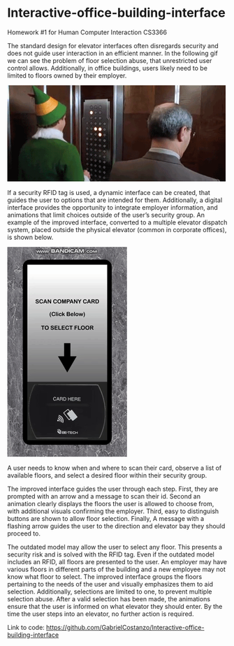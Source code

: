 # Interactive-office-building-interface
Homework #1 for Human Computer Interaction CS3366

The standard design for elevator interfaces often disregards security and does not guide user interaction in an efficient manner.
In the following gif we can see the problem of floor selection abuse, that unrestricted user control allows. Additionally, in office buildings, users likely need to be limited to floors owned by their employer.


![](bad_elevator_gif.gif)


If a security RFID tag is used, a dynamic interface can be created, that guides the user to options that are intended for them. Additionally, a digital interface provides the opportunity to integrate employer information, and animations that limit choices outside of the user’s security group. An example of the improved interface, converted to a multiple elevator dispatch system, placed outside the physical elevator (common in corporate offices), is shown below.  


![](elevator_gif_Costanzo.gif)


A user needs to know when and where to scan their card, observe a list of available floors, and select a desired floor within their security group.

The improved interface guides the user through each step. First, they are prompted with an arrow and a message to scan their id. Second an animation clearly displays the floors the user is allowed to choose from, with additional visuals confirming the employer. Third, easy to distinguish buttons are shown to allow floor selection. Finally, A message with a flashing arrow guides the user to the direction and elevator bay they should proceed to.

The outdated model may allow the user to select any floor. This presents a security risk and is solved with the RFID tag. Even if the outdated model includes an RFID, all floors are presented to the user. An employer may have various floors in different parts of the building and a new employee may not know what floor to select. The improved interface groups the floors pertaining to the needs of the user and visually emphasizes them to aid selection. Additionally, selections are limited to one, to prevent multiple selection abuse. After a valid selection has been made, the animations ensure that the user is informed on what elevator they should enter. By the time the user steps into an elevator, no further action is required.

Link to code:
https://github.com/GabrielCostanzo/Interactive-office-building-interface
